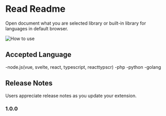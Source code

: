 

# Read Readme

Open document what you are selected library or built-in library for languages in default browser.

![How to use](https://github.com/hagiwaratakayuki/ReadReadme/HEAD/images/howtouse.gif "How to use")

## Accepted Language

-node.js(vue, svelte, react, typescript, reacttypscr)
-php
-python
-golang







## Release Notes

Users appreciate release notes as you update your extension.

### 1.0.0

